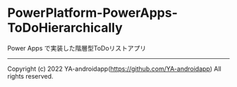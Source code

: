 # PowerPlatform-PowerApps-ToDoHierarchically

Power Apps で実装した階層型ToDoリストアプリ

---

Copyright (c) 2022 YA-androidapp(https://github.com/YA-androidapp) All rights reserved.
